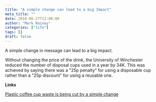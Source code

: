 ```yaml
---
title: "A simple change can lead to a big Impact"
meta_title: ""
date: 2018-06-27T12:00:00
author: "Mark Rainey"
categories: ["life"]
tags: []
draft: false
---
```

A simple change in message can lead to a big impact. 

Without changing the price of the drink, the University of Winchester reduced the number of disposal cups used in a year by 34K. This was achieved by saying there was a "25p penalty" for using a disposable cup rather than a "25p discount" for using a reusable one.

__Links__

[Plastic coffee cup waste is being cut by a simple change](https://www.bbc.co.uk/news/av/stories-44575909/plastic-coffee-cup-waste-is-being-cut-by-a-simple-change)
